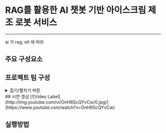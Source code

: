 # RAG를 활용한 AI 챗봇 기반 아이스크림 제조 로봇 서비스  
---
ai 가 rag, stt 에 따라 

## 주요 구성요소 

## 프로젝트 팀 구성
<details>
<summary>접기/펼치기 버튼</summary>
<div markdown="1">

|제목|내용|
|--|--|
|1|1|
|2|10|

</div>
</details>
## 시연 영상
[![Video Label](http://img.youtube.com/vi/OnH8ScQYvCw/0.jpg)](https://www.youtube.com/watch?v=OnH8ScQYvCw)

## 실행방법 
